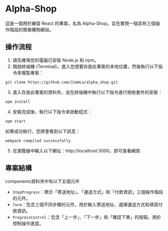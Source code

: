 # Alpha-Shop

這是一個用於練習 React 的專案，名為 Alpha-Shop。旨在實現一個具有三個操作階段的簡單購物網站。

## 操作流程

1. 請先確保您的電腦已安裝 Node.js 和 npm。
2. 開啟終端機 (Terminal)，進入您想要存放此專案的本地位置，然後執行以下指令來複製專案：

```
git clone https://github.com/JimmLo/alpha_shop.git
```

3. 進入存放此專案的資料夾，並在終端機中執行以下指令進行相依套件的安裝：

```
npm install
```

4. 安裝完成後，執行以下指令來啟動程式：

```
npm start
```

如果成功執行，您將會看到以下訊息：

```
webpack compiled successfully
```

5. 在瀏覽器中輸入以下網址：http://localhost:3000。即可查看網頁

## 專案結構

components資料夾中有以下五個元件
- `StepProgress`：標示「寄送地址」、「運送方式」和「付款資訊」三個操作階段的元件。
- `form`：包含三個不同步驟的元件，用於輸入寄送地址、選擇運送方式和填寫付款資訊。
- `ProgressControl`：包含「上一步」、「下一步」和「確認下單」的按鈕，用於控制操作進度。

